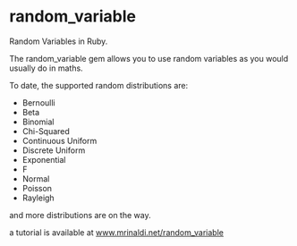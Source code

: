 random_variable
===============

Random Variables in Ruby.

The random_variable gem allows you to use random variables as you would usually do in maths.

To date, the supported random distributions are:
- Bernoulli
- Beta
- Binomial
- Chi-Squared
- Continuous Uniform
- Discrete Uniform
- Exponential
- F
- Normal
- Poisson
- Rayleigh

and more distributions are on the way.

a tutorial is available at www.mrinaldi.net/random_variable
